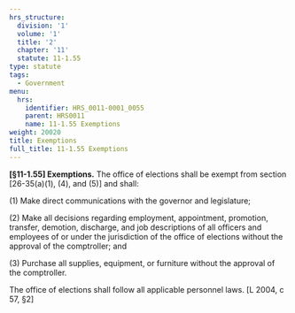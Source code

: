 ```yaml
---
hrs_structure:
  division: '1'
  volume: '1'
  title: '2'
  chapter: '11'
  statute: 11-1.55
type: statute
tags:
  - Government
menu:
  hrs:
    identifier: HRS_0011-0001_0055
    parent: HRS0011
    name: 11-1.55 Exemptions
weight: 20020
title: Exemptions
full_title: 11-1.55 Exemptions
---
```

**[§11-1.55] Exemptions.** The office of elections shall be exempt from section [26-35(a)(1), (4), and (5)] and shall:

(1) Make direct communications with the governor and legislature;

(2) Make all decisions regarding employment, appointment, promotion, transfer, demotion, discharge, and job descriptions of all officers and employees of or under the jurisdiction of the office of elections without the approval of the comptroller; and

(3) Purchase all supplies, equipment, or furniture without the approval of the comptroller.

The office of elections shall follow all applicable personnel laws. [L 2004, c 57, §2]